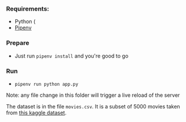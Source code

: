 ### Requirements:

- Python (
- [Pipenv](https://pypi.org/project/pipenv/)

### Prepare

- Just run `pipenv install` and you're good to go

### Run

- `pipenv run python app.py`

Note: any file change in this folder will trigger a live reload of the server

The dataset is in the file `movies.csv`. It is a subset of 5000 movies taken from [this kaggle dataset](https://www.kaggle.com/rounakbanik/the-movies-dataset/version/7?select=movies_metadata.csv).
